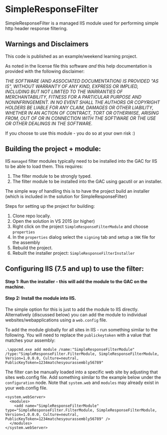 # SimpleResponseFilter
SimpleResponseFilter is a managed IIS module used for performing simple http header response filtering. 

## Warnings and Disclaimers
This code is published as an example/weekend learning project. 

As noted in the license file this software *and* this help documentation is
provided with the following disclaimer:

*THE SOFTWARE (AND ASSOCIATED DOCUMENTATION)  IS PROVIDED "AS IS", WITHOUT 
WARRANTY OF ANY KIND, EXPRESS OR IMPLIED, INCLUDING BUT NOT LIMITED TO THE 
WARRANTIES OF MERCHANTABILITY, FITNESS FOR A PARTICULAR PURPOSE AND NONINFRINGEMENT. 
IN NO EVENT SHALL THE AUTHORS OR COPYRIGHT HOLDERS BE LIABLE FOR ANY CLAIM, 
DAMAGES OR OTHER LIABILITY, WHETHER IN AN ACTION OF CONTRACT, TORT OR OTHERWISE, 
ARISING FROM, OUT OF OR IN CONNECTION WITH THE SOFTWARE OR THE USE OR OTHER 
DEALINGS IN THE SOFTWARE.*

If you choose to use this module - you do so at your own risk :)

## Building the project + module:
IIS `managed` filter modules typically need to be installed into the GAC
for IIS to be able to load them. This requires:

1. The filter module to be strongly typed.
2. The filter module to be installed into the GAC using gacutil or an installer.

The simple way of handling this is to have the project build an installer (which is included 
in the solution for SimpleResponseFilter)

Steps for setting up the project for building:

1. Clone repo locally.
2. Open the solution in VS 2015 (or higher)
3. Right click on the project `SimpleResponseFilterModule` and choose `properties`
4. In the `properties` dialog select the `signing` tab and setup a `SNK` file for the assembly
5. Rebuild the project.
6. Rebuilt the installer project: `SimpleResponseFilterInstaller`

## Configuring IIS (7.5 and up) to use the filter:

#### Step 1: Run the installer - this will add the module to the GAC on the machine.

#### Step 2: Install the module into IIS. 

The simple option for this is just to add the module to IIS directly. Alternatively (discussed below) 
you can add the module to individual websites/webapplications using a `web.config` file.

To add the module globally for all sites in IIS - run something similar to the following. 
You will need to replace the `publickeytoken` with a value that matches your assembly:

```
.\appcmd.exe add module /name:"SimpleResponseFilterModule" /type:"SimpleResponseFilter.FilterModule, SimpleResponseFilterModule, Version=1.0.0.0, Culture=neutral, PublicKeyToken=1234matchesyourassembly56789"
```

The filter can be manually loaded into a specific web site by adjusting that sites web.config file. 
Add something similar to the example below under the `configuration` node. Note that `system.web` and `modules` 
may already exist in your web.config file.
```
<system.webServer>
  <modules>
    <add name="SimpleResponseFilterModule" type="SimpleResponseFilter.FilterModule, SimpleResponseFilterModule, Version=1.0.0.0, Culture=neutral, PublicKeyToken=1234matchesyourassembly56789" />
  </modules>
</system.webServer>
```

